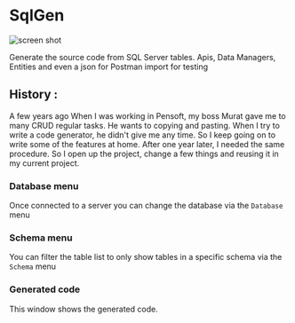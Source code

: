 # SqlGen
![screen shot](https://github.com/caglardursun/SimpleSqlTool/blob/master/screen-shot.png)

Generate the source code from SQL Server tables. Apis, Data Managers, Entities and even a json for Postman import for testing

## History : 
A few years ago When I was working in Pensoft, my boss Murat gave me to many CRUD regular tasks. He wants to copying and pasting. 
When I try to write a code generator, he didn't give me any time. So I keep going on to write some of the features at home. 
After one year later, I needed the same procedure. So I open up the project, change a few things and reusing it in my 
current project.


### Database menu

Once connected to a server you can change the database via the `Database` menu

### Schema menu

You can filter the table list to only show tables in a specific schema via the `Schema` menu

### Generated code

This window shows the generated code.  
